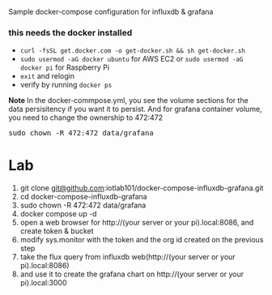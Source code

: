 Sample docker-compose configuration for influxdb & grafana
### this needs the docker installed
- `curl -fsSL get.docker.com -o get-docker.sh && sh get-docker.sh`
- `sudo usermod -aG docker ubuntu` for AWS EC2 or `sudo usermod -aG docker pi` for Raspberry Pi
- `exit` and relogin
- verify by running `docker ps`

**Note**
In the docker-commpose.yml, you see the volume sections for the data persisitency if you want it to persist. And for grafana container volume, you need to change the ownership to 472:472

<pre>
sudo chown -R 472:472 data/grafana
</pre>


# Lab

1. git clone git@github.com:iotlab101/docker-compose-influxdb-grafana.git
2. cd docker-compose-influxdb-grafana
3. sudo chown -R 472:472 data/grafana
4. docker compose up -d
5. open a web browser for http://(your server or your pi).local:8086, and create token & bucket
6. modify sys.monitor with the token and the org id created on the previous step
7. take the flux query from influxdb web(http://(your server or your pi).local:8086)
8. and use it to create the grafana chart on http://(your server or your pi).local:3000 
